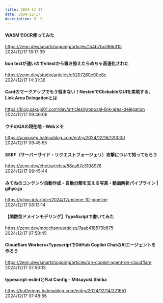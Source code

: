 ```yaml
---
title: 2024-12-17
date: 2024-12-17
description: B! 9
---
```


#### WASMでOCR使ってみた
https://zenn.dev/smartshopping/articles/154b7bc066df15<br>
2024/12/17 18:17:39<br>


#### bun testが速いのでvitestから置き換えたらめちゃ高速化された
https://zenn.dev/studio/articles/c5207260e90e8c<br>
2024/12/17 14:31:36<br>


#### Cardのマークアップでもう悩まない！NestedでClickableなUIを実現する、Link Area Delegationとは
https://blog.sakupi01.com/dev/articles/proposal-link-area-delegation<br>
2024/12/17 09:46:06<br>


#### ウチのQAの現在地 - Webメモ
https://unionsep.hatenablog.com/entry/2024/12/16/120000<br>
2024/12/17 09:45:55<br>


#### SSRF（サーバーサイド・リクエストフォージェリ）攻撃について知ってもらう
https://zenn.dev/chot/articles/88ea57e3108978<br>
2024/12/17 09:45:44<br>


#### みてねのコンテンツ自動作成・自動分類を支える写真・動画解析パイプライン | gihyo.jp
https://gihyo.jp/article/2024/12/mitene-10-pipeline<br>
2024/12/17 08:13:14<br>


#### 【関数型ドメインモデリング】TypeScriptで書いてみた
https://zenn.dev/mocchann/articles/7aab418579b675<br>
2024/12/17 07:50:45<br>


#### Cloudflare Workers+TypescriptでGitHub Copilot ChatのAIエージェントを作ろう
https://zenn.dev/smartshopping/articles/gh-copilot-agent-on-cloudflare<br>
2024/12/17 07:50:13<br>


#### typescript-eslintとFlat Config - Mitsuyuki.Shiiba
https://bufferings.hatenablog.com/entry/2024/12/14/221651<br>
2024/12/17 07:48:56<br>


